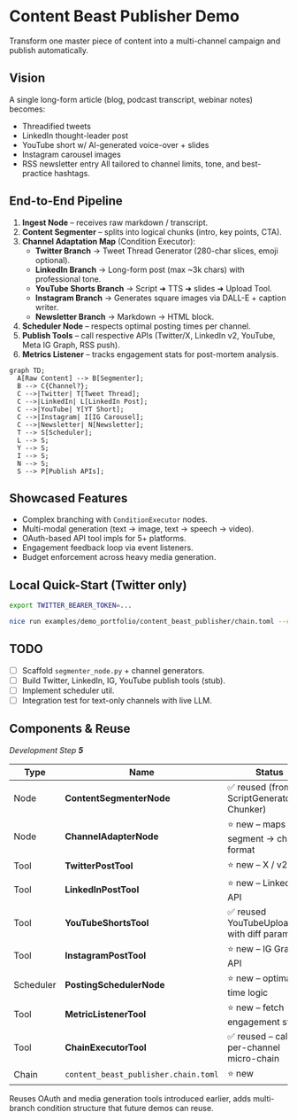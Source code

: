 # Content Beast Publisher Demo

Transform one master piece of content into a multi-channel campaign and publish automatically.

## Vision
A single long-form article (blog, podcast transcript, webinar notes) becomes:
- Threadified tweets
- LinkedIn thought-leader post
- YouTube short w/ AI-generated voice-over + slides
- Instagram carousel images
- RSS newsletter entry
All tailored to channel limits, tone, and best-practice hashtags.

## End-to-End Pipeline
1. **Ingest Node** – receives raw markdown / transcript.
2. **Content Segmenter** – splits into logical chunks (intro, key points, CTA).
3. **Channel Adaptation Map** (Condition Executor):
   - **Twitter Branch** → Tweet Thread Generator (280-char slices, emoji optional).
   - **LinkedIn Branch** → Long-form post (max ~3k chars) with professional tone.
   - **YouTube Shorts Branch** → Script ➜ TTS ➜ slides ➜ Upload Tool.
   - **Instagram Branch** → Generates square images via DALL-E + caption writer.
   - **Newsletter Branch** → Markdown → HTML block.
4. **Scheduler Node** – respects optimal posting times per channel.
5. **Publish Tools** – call respective APIs (Twitter/X, LinkedIn v2, YouTube, Meta IG Graph, RSS push).
6. **Metrics Listener** – tracks engagement stats for post-mortem analysis.

```mermaid
graph TD;
  A[Raw Content] --> B[Segmenter];
  B --> C{Channel?};
  C -->|Twitter| T[Tweet Thread];
  C -->|LinkedIn| L[LinkedIn Post];
  C -->|YouTube| Y[YT Short];
  C -->|Instagram| I[IG Carousel];
  C -->|Newsletter| N[Newsletter];
  T --> S[Scheduler];
  L --> S;
  Y --> S;
  I --> S;
  N --> S;
  S --> P[Publish APIs];
```

## Showcased Features
- Complex branching with `ConditionExecutor` nodes.
- Multi-modal generation (text → image, text → speech → video).
- OAuth-based API tool impls for 5+ platforms.
- Engagement feedback loop via event listeners.
- Budget enforcement across heavy media generation.

## Local Quick-Start (Twitter only)
```bash
export TWITTER_BEARER_TOKEN=...

nice run examples/demo_portfolio/content_beast_publisher/chain.toml --channels twitter
```

## TODO
- [ ] Scaffold `segmenter_node.py` + channel generators.
- [ ] Build Twitter, LinkedIn, IG, YouTube publish tools (stub).
- [ ] Implement scheduler util.
- [ ] Integration test for text-only channels with live LLM. 

## Components & Reuse  
*Development Step **5***

| Type | Name | Status |
|------|------|--------|
| Node | **ContentSegmenterNode** | ✅ reused (from ScriptGenerator / Chunker) |
| Node | **ChannelAdapterNode** | ⭐ new – maps segment → channel format |
| Tool | **TwitterPostTool** | ⭐ new – X / v2 API |
| Tool | **LinkedInPostTool** | ⭐ new – LinkedIn v2 API |
| Tool | **YouTubeShortsTool** | ✅ reused YouTubeUploadTool with diff params |
| Tool | **InstagramPostTool** | ⭐ new – IG Graph API |
| Scheduler | **PostingSchedulerNode** | ⭐ new – optimal time logic |
| Tool | **MetricListenerTool** | ⭐ new – fetch engagement stats |
| Tool | **ChainExecutorTool** | ✅ reused – calls per-channel micro-chain |
| Chain | `content_beast_publisher.chain.toml` | ⭐ new |

Reuses OAuth and media generation tools introduced earlier, adds multi-branch condition structure that future demos can reuse. 